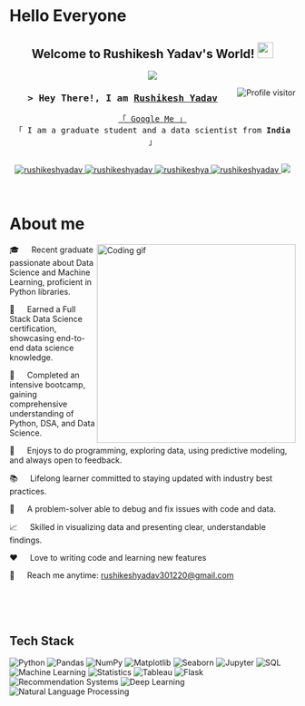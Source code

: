 <h1>Hello Everyone</h1>


<h2 align="center">
  Welcome to Rushikesh Yadav's World!
  <img src="https://media.giphy.com/media/hvRJCLFzcasrR4ia7z/giphy.gif" width="28">
</h2>



<p align="center">
  <a href="https://github.com/rushikeshya"><img src="https://readme-typing-svg.herokuapp.com/?lines=Data%20Science;Machine%20Learning;Python;SQL;MS%20SQL%20Server;MySQL;Statistics;Tableau;Flask;Recommendation%20Systems;Deep%20Learning;NLP;&center=false&width=380&height=45"></a>
</p>



<a href="https://komarev.com/ghpvc/?username=rushikeshyadav">
  <img align="right" src="https://komarev.com/ghpvc/?username=rushikeshyadav&label=Visitors&color=0e75b6&style=flat" alt="Profile visitor" />
</a>


<!--!wakatime-->

<!-- Intro  -->
<h3 align="center">
        <samp>> Hey There!, I am
                <b><a target="_blank" href="https://rushikeshya.github.io/rushiyadav.github.io/">Rushikesh Yadav</a></b>
        </samp>
</h3>


<p align="center"> 
  <samp>
    <a href="https://www.google.com/search?q=Rushikesh+Yadav">「 Google Me 」</a>
    <br>
    「 I am a graduate student and a data scientist from <b>India</b> 」
    <br>
    <br>
  </samp>
</p>

<p align="center">
  <a href="https://www.linkedin.com/in/rushikeshyadav149/" target="_blank">
    <img src="https://img.shields.io/badge/LinkedIn-0077B5?style=for-the-badge&logo=linkedin&logoColor=white" alt="rushikeshyadav"/>
  </a>
  <a href="https://rushikeshya.github.io/rushiyadav.github.io/" target="_blank">
    <img src="https://img.shields.io/badge/Portfolio-0A0A0A?style=for-the-badge&logo=Rushikesh.to&logoColor=white" alt="rushikeshyadav" />
  </a>

  <a href="https://github.com/rushikeshya" target="_blank">
    <img src="https://img.shields.io/badge/Github-0A0A0A?style=for-the-badge&logo=github&logoColor=white" alt="rushikeshya" />
  </a>
  <a href="https://medium.com/@yadavrushikesh" target="blank">
    <img src="https://img.shields.io/badge/Blogs-0A0A0A?style=for-the-badge&logo=medium&logoColor=white" alt="rushikeshyadav" />
  </a>
  <a href="https://twitter.com/rushi_yadav1122" target="_blank">
    <img src="https://img.shields.io/badge/Twitter-1DA1F2?style=for-the-badge&logo=twitter&logoColor=white" />
  </a>
</p>
<br />

<!-- About Section -->
 # About me
 
<p>
 <img align="right" width="350" src="/assets/programmer.gif" alt="Coding gif" />
🎓   Recent graduate passionate about Data Science and Machine Learning, proficient in Python libraries.<br/>

🏅   Earned a Full Stack Data Science certification, showcasing end-to-end data science knowledge.<br/>

🚀   Completed an intensive bootcamp, gaining comprehensive understanding of Python, DSA, and Data Science.<br/>

🔬   Enjoys to do programming, exploring data, using predictive modeling, and always open to feedback.<br/>

📚   Lifelong learner committed to staying updated with industry best practices.<br/>

🔧   A problem-solver able to debug and fix issues with code and data.<br/>

📈   Skilled in visualizing data and presenting clear, understandable findings.<br/>

❤️   Love to writing code and learning new features<br/>

📧   Reach me anytime: rushikeshyadav301220@gmail.com<br/>



</p>

<br/>
<br/>
<br/>

## Tech Stack

![Python](https://img.shields.io/badge/Python-3776AB?style=for-the-badge&labelColor=black&logo=python&logoColor=3776AB)
![Pandas](https://img.shields.io/badge/Pandas-150458?style=for-the-badge&labelColor=black&logo=pandas&logoColor=white)
![NumPy](https://img.shields.io/badge/NumPy-013243?style=for-the-badge&labelColor=black&logo=numpy&logoColor=013243)
![Matplotlib](https://img.shields.io/badge/Matplotlib-3776AB?style=for-the-badge&labelColor=black&logo=matplotlib&logoColor=3776AB)
![Seaborn](https://img.shields.io/badge/Seaborn-3776AB?style=for-the-badge&labelColor=black&logo=seaborn&logoColor=3776AB)
![Jupyter](https://img.shields.io/badge/Jupyter-F37626?style=for-the-badge&labelColor=black&logo=jupyter&logoColor=F37626)
![SQL](https://img.shields.io/badge/SQL-4479A1?style=for-the-badge&labelColor=black&logo=sql&logoColor=4479A1)
![Machine Learning](https://img.shields.io/badge/Machine%20Learning-FF6F00?style=for-the-badge&labelColor=black&logo=machinelearning&logoColor=FF6F00)
![Statistics](https://img.shields.io/badge/Statistics-007ACC?style=for-the-badge&labelColor=black&logo=statistics&logoColor=007ACC)
![Tableau](https://img.shields.io/badge/Tableau-E97627?style=for-the-badge&labelColor=black&logo=tableau&logoColor=E97627)
![Flask](https://img.shields.io/badge/Flask-000000?style=for-the-badge&labelColor=black&logo=flask&logoColor=FFFFFF)
![Recommendation Systems](https://img.shields.io/badge/Recommendation%20Systems-FFA726?style=for-the-badge&labelColor=black&logo=recommendationsystems&logoColor=FFA726)
![Deep Learning](https://img.shields.io/badge/Deep%20Learning-FF6F00?style=for-the-badge&labelColor=black&logo=deeplearning&logoColor=FF6F00)
![Natural Language Processing](https://img.shields.io/badge/Natural%20Language%20Processing-4CAF50?style=for-the-badge&labelColor=black&logo=naturallanguageprocessing&logoColor=4CAF50)



